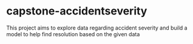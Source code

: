 # capstone-accidentseverity
This project aims to explore data regarding accident severity and build a model to help find resolution based on the given data 
